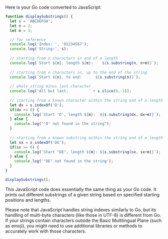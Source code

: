 Here is your Go code converted to JavaScript:

```javascript
function displaySubstrings() {
  let s = 'ABCDEFGH';
  let n = 2;
  let m = 3;

  // for reference
  console.log('Index: ', '01234567');
  console.log('String:', s);
  
  // starting from n characters in and of m length
  console.log(`Start ${n}, length ${m}:    ${s.substring(n, n+m)}`);
  
  // starting from n characters in, up to the end of the string
  console.log(`Start ${n}, to end:      ${s.substring(n)}`);
  
  // whole string minus last character
  console.log('All but last:         ' + s.slice(0,-1));
  
  // starting from a known character within the string and of m length
  let dx = s.indexOf('D');
  if(dx >= 0) {
    console.log(`Start 'D', length ${m}:  ${s.substring(dx, dx+m)}`);
  } else {
    console.log("'D' not found in the string");
  }
  
  // starting from a known substring within the string and of m length
  let sx = s.indexOf('DE');
  if(sx >= 0) {
    console.log(`Start "DE", length ${m}: ${s.substring(sx, sx+m)}`);
  } else {
    console.log('"DE" not found in the string');
  }
}

displaySubstrings();
```
This JavaScript code does essentially the same thing as your Go code. It prints out different substrings of a given string based on specified starting positions and lengths. 

Please note that JavaScript handles string indexes similarly to Go, but its handling of multi-byte characters (like those in UTF-8) is different from Go. If your strings contain characters outside the Basic Multilingual Plane (such as emoji), you might need to use additional libraries or methods to accurately work with those characters.
